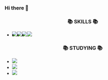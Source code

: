 ### Hi there 👋

<!--
**m1nzy/m1nzy** is a ✨ _special_ ✨ repository because its `README.md` (this file) appears on your GitHub profile.

Here are some ideas to get you started:

- 🔭 I’m currently working on ...
- 🌱 I’m currently learning ...
- 👯 I’m looking to collaborate on ...
- 🤔 I’m looking for help with ...
- 💬 Ask me about ...
- 📫 How to reach me: ...
- 😄 Pronouns: ...
- ⚡ Fun fact: ...
-->

<h3 align="center">📚 SKILLS 📚</h3>
<ul style="list-type: none; display: flex; align-items: center; justify-content: centerl">
  <li><img src="https://img.shields.io/badge/-HTML5-E34F26?style=flat&logo=HTML5&logoColor=white"/></li>
  <li><img src="https://img.shields.io/badge/-CSS-1572B6?style=flat&logo=CSS3&logoColor=white"/></li>
  <li><img src="https://img.shields.io/badge/-JavaScript-F7DF1E?style=flat&logo=JavaScript&logoColor=white"/></li>
  <li><img src="https://img.shields.io/badge/-jQuery-0769AD?style=flat&logo=jQuery&logoColor=white"/></li>
</ul>

<h3 align="center">📚 STUDYING 📚</h3>
<ul>
  <li><img src="https://img.shields.io/badge/-JavaScript-F7DF1E?style=flat&logo=JavaScript&logoColor=white"/></li>
  <li><img src="https://img.shields.io/badge/-Sass-CC6699?style=flat&logo=Sass&logoColor=white"/></li>
  <li><img src="https://img.shields.io/badge/-gulp-CF4647?style=flat&logo=gulp&logoColor=white"/></li>
</ul>
